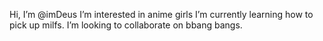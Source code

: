  Hi, I’m @imDeus
 I’m interested in anime girls
 I’m currently learning how to pick up milfs.
 I’m looking to collaborate on bbang bangs.

